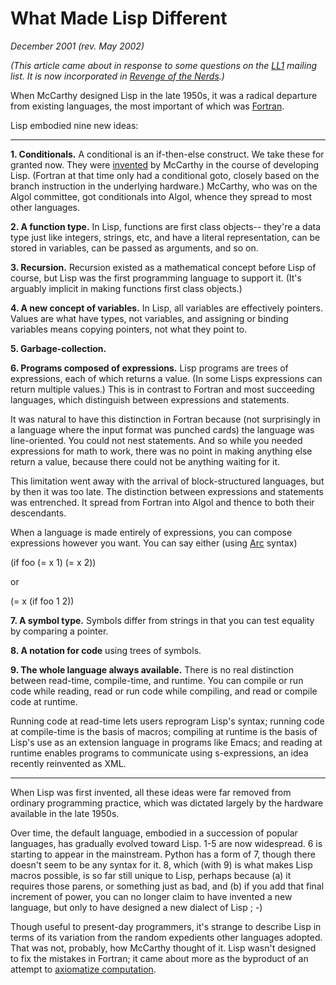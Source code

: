 # What Made Lisp Different

_December 2001 (rev. May 2002)_

_(This article came about in response to some questions on the [LL1](http://ll1.mit.edu) mailing list. It is now incorporated in [Revenge of the Nerds](http://www.paulgraham.com/icad.html).)_

When McCarthy designed Lisp in the late 1950s, it was a radical departure from existing languages, the most important of which was [Fortran](http://www.paulgraham.com/history.html).

Lisp embodied nine new ideas:

---

**1. Conditionals.** A conditional is an if-then-else construct. We take these for granted now. They were [invented](http://www-formal.stanford.edu/jmc/history/lisp/node2.html) by McCarthy in the course of developing Lisp. (Fortran at that time only had a conditional goto, closely based on the branch instruction in the underlying hardware.) McCarthy, who was on the Algol committee, got conditionals into Algol, whence they spread to most other languages.

**2. A function type.** In Lisp, functions are first class objects-- they're a data type just like integers, strings, etc, and have a literal representation, can be stored in variables, can be passed as arguments, and so on.

**3. Recursion.** Recursion existed as a mathematical concept before Lisp of course, but Lisp was the first programming language to support it. (It's arguably implicit in making functions first class objects.)

**4. A new concept of variables.** In Lisp, all variables are effectively pointers. Values are what have types, not variables, and assigning or binding variables means copying pointers, not what they point to.

**5. Garbage-collection.**

**6. Programs composed of expressions.** Lisp programs are trees of expressions, each of which returns a value. (In some Lisps expressions can return multiple values.) This is in contrast to Fortran and most succeeding languages, which distinguish between expressions and statements.

It was natural to have this distinction in Fortran because (not surprisingly in a language where the input format was punched cards) the language was line-oriented. You could not nest statements. And so while you needed expressions for math to work, there was no point in making anything else return a value, because there could not be anything waiting for it.

This limitation went away with the arrival of block-structured languages, but by then it was too late. The distinction between expressions and statements was entrenched. It spread from Fortran into Algol and thence to both their descendants.

When a language is made entirely of expressions, you can compose expressions however you want. You can say either (using [Arc](http://www.paulgraham.com/arc.html) syntax)

(if foo (= x 1) (= x 2))

or

(= x (if foo 1 2))

**7. A symbol type.** Symbols differ from strings in that you can test equality by comparing a pointer.

**8. A notation for code** using trees of symbols.

**9. The whole language always available.** There is no real distinction between read-time, compile-time, and runtime. You can compile or run code while reading, read or run code while compiling, and read or compile code at runtime.

Running code at read-time lets users reprogram Lisp's syntax; running code at compile-time is the basis of macros; compiling at runtime is the basis of Lisp's use as an extension language in programs like Emacs; and reading at runtime enables programs to communicate using s-expressions, an idea recently reinvented as XML.

---

When Lisp was first invented, all these ideas were far removed from ordinary programming practice, which was dictated largely by the hardware available in the late 1950s.

Over time, the default language, embodied in a succession of popular languages, has gradually evolved toward Lisp. 1-5 are now widespread. 6 is starting to appear in the mainstream. Python has a form of 7, though there doesn't seem to be any syntax for it. 8, which (with 9) is what makes Lisp macros possible, is so far still unique to Lisp, perhaps because (a) it requires those parens, or something just as bad, and (b) if you add that final increment of power, you can no longer claim to have invented a new language, but only to have designed a new dialect of Lisp ; -)

Though useful to present-day programmers, it's strange to describe Lisp in terms of its variation from the random expedients other languages adopted. That was not, probably, how McCarthy thought of it. Lisp wasn't designed to fix the mistakes in Fortran; it came about more as the byproduct of an attempt to [axiomatize computation](http://www.paulgraham.com/rootsoflisp.html).